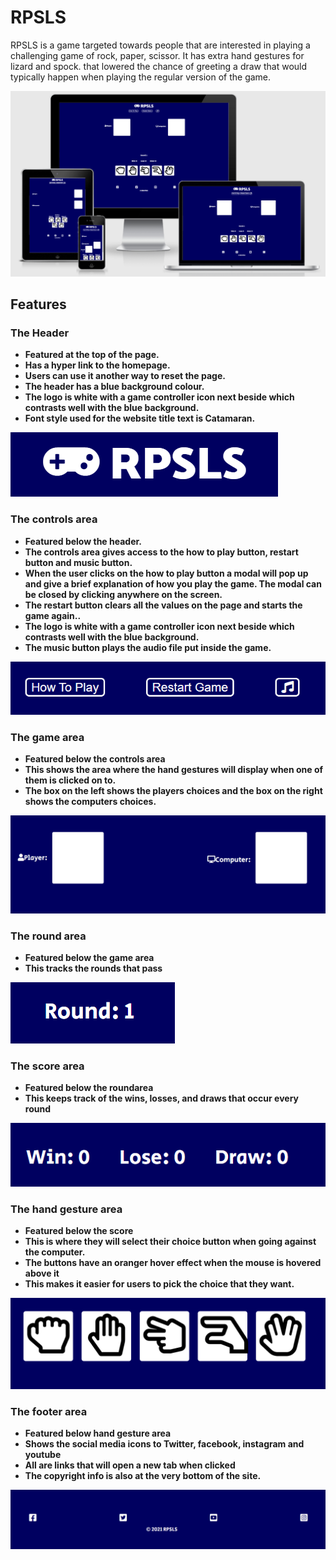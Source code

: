 # RPSLS
RPSLS is a game targeted towards people that are interested in playing a challenging game of rock, paper, scissor. 
It has extra hand gestures for  lizard and spock. that lowered the chance of greeting a draw that would typically happen when playing the regular version of the game.

![RPSLS website Mockup](https://github.com/Awoyalejohn/RPSLS/blob/main/assets/readme-files/website-mockup-image.PNG)

## Features 

### The Header

- __Featured at the top of the page.__
- __Has a hyper link to the homepage.__
- __Users can use it another way to reset the page.__
- __The header has a blue background colour.__
- __The logo is white with a game controller icon next beside which contrasts well with the blue background.__
- __Font style used for the website title text is Catamaran.__
 
 ![Header](https://github.com/Awoyalejohn/RPSLS/blob/main/assets/readme-files/heade-image.PNG)
 
 ### The controls area

- __Featured below the header.__
- __The controls area gives access to the how to play button, restart button and music button.__
- __When the user clicks on the how to play button a modal will pop up and give a brief explanation of how you play the game. The modal can be closed by clicking anywhere on the screen.__
- __The restart button clears all the values on the page and starts the game again..__
- __The logo is white with a game controller icon next beside which contrasts well with the blue background.__
- __The music button plays the audio file put inside the game.__
 
 ![Controls area image](https://github.com/Awoyalejohn/RPSLS/blob/main/assets/readme-files/controls-image.PNG)
 
 ### The game area

- __Featured below the controls area__
- __This shows the area where the hand gestures will display when one of them is clicked on to.__
- __The box on the left shows the players choices and the box on the right shows the computers choices.__
 
 ![game area image](https://github.com/Awoyalejohn/RPSLS/blob/main/assets/readme-files/game-area-image.PNG)
 
  ### The round area

- __Featured below the game area__
- __This tracks the rounds that pass__
 
 ![round area image](https://github.com/Awoyalejohn/RPSLS/blob/main/assets/readme-files/round%20image.PNG)
 
   ### The score area

- __Featured below the roundarea__
- __This keeps track of the wins, losses, and draws that occur every round__
 
 ![score area image](https://github.com/Awoyalejohn/RPSLS/blob/main/assets/readme-files/score-image.PNG)
 
 ### The hand gesture area

- __Featured below the score__
- __This is where they will select their choice button when going against the computer.__
- __The buttons have an oranger hover effect when the mouse is hovered above it__
- __This makes it easier for users to pick the choice that they want.__
 
 ![hand gesture area](https://github.com/Awoyalejohn/RPSLS/blob/main/assets/readme-files/hand-gestures-image.PNG)
 
  ### The footer area

- __Featured below hand gesture area__
- __Shows the social media icons to Twitter, facebook, instagram and youtube__
- __All are links that will open a new tab when clicked__
- __The copyright info is also at the very bottom of the site.__
 
 ![footer area](https://github.com/Awoyalejohn/RPSLS/blob/main/assets/readme-files/footer-image.PNG)
 
 

